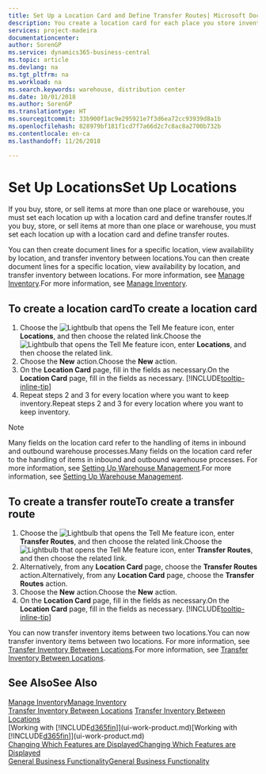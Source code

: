 ```yaml
---
title: Set Up a Location Card and Define Transfer Routes| Microsoft Docs
description: You create a location card for each place you store inventory items, for example, a warehouse or distribution centre, and set up routes to transfer items between locations.
services: project-madeira
documentationcenter: 
author: SorenGP
ms.service: dynamics365-business-central
ms.topic: article
ms.devlang: na
ms.tgt_pltfrm: na
ms.workload: na
ms.search.keywords: warehouse, distribution center
ms.date: 10/01/2018
ms.author: SorenGP
ms.translationtype: HT
ms.sourcegitcommit: 33b900f1ac9e295921e7f3d6ea72cc93939d8a1b
ms.openlocfilehash: 828979bf181f1cd7f7a66d2c7c8ac8a2700b732b
ms.contentlocale: en-ca
ms.lasthandoff: 11/26/2018

---
```

# <a name="set-up-locations"></a><span data-ttu-id="8b597-103">Set Up Locations</span><span class="sxs-lookup"><span data-stu-id="8b597-103">Set Up Locations</span></span>
<span data-ttu-id="8b597-104">If you buy, store, or sell items at more than one place or warehouse, you must set each location up with a location card and define transfer routes.</span><span class="sxs-lookup"><span data-stu-id="8b597-104">If you buy, store, or sell items at more than one place or warehouse, you must set each location up with a location card and define transfer routes.</span></span>

<span data-ttu-id="8b597-105">You can then create document lines for a specific location, view availability by location, and transfer inventory between locations.</span><span class="sxs-lookup"><span data-stu-id="8b597-105">You can then create document lines for a specific location, view availability by location, and transfer inventory between locations.</span></span> <span data-ttu-id="8b597-106">For more information, see [Manage Inventory](inventory-manage-inventory.md).</span><span class="sxs-lookup"><span data-stu-id="8b597-106">For more information, see [Manage Inventory](inventory-manage-inventory.md).</span></span>

## <a name="to-create-a-location-card"></a><span data-ttu-id="8b597-107">To create a location card</span><span class="sxs-lookup"><span data-stu-id="8b597-107">To create a location card</span></span>
1. <span data-ttu-id="8b597-108">Choose the ![Lightbulb that opens the Tell Me feature](media/ui-search/search_small.png "Tell me what you want to do") icon, enter **Locations**, and then choose the related link.</span><span class="sxs-lookup"><span data-stu-id="8b597-108">Choose the ![Lightbulb that opens the Tell Me feature](media/ui-search/search_small.png "Tell me what you want to do") icon, enter **Locations**, and then choose the related link.</span></span>
2. <span data-ttu-id="8b597-109">Choose the **New** action.</span><span class="sxs-lookup"><span data-stu-id="8b597-109">Choose the **New** action.</span></span>
3. <span data-ttu-id="8b597-110">On the **Location Card** page, fill in the fields as necessary.</span><span class="sxs-lookup"><span data-stu-id="8b597-110">On the **Location Card** page, fill in the fields as necessary.</span></span> [!INCLUDE[tooltip-inline-tip](includes/tooltip-inline-tip_md.md)]
4. <span data-ttu-id="8b597-111">Repeat steps 2 and 3 for every location where you want to keep inventory.</span><span class="sxs-lookup"><span data-stu-id="8b597-111">Repeat steps 2 and 3 for every location where you want to keep inventory.</span></span>

> [!NOTE]  
> <span data-ttu-id="8b597-112">Many fields on the location card refer to the handling of items in inbound and outbound warehouse processes.</span><span class="sxs-lookup"><span data-stu-id="8b597-112">Many fields on the location card refer to the handling of items in inbound and outbound warehouse processes.</span></span> <span data-ttu-id="8b597-113">For more information, see [Setting Up Warehouse Management](warehouse-setup-warehouse.md).</span><span class="sxs-lookup"><span data-stu-id="8b597-113">For more information, see [Setting Up Warehouse Management](warehouse-setup-warehouse.md).</span></span>

## <a name="to-create-a-transfer-route"></a><span data-ttu-id="8b597-114">To create a transfer route</span><span class="sxs-lookup"><span data-stu-id="8b597-114">To create a transfer route</span></span>
1. <span data-ttu-id="8b597-115">Choose the ![Lightbulb that opens the Tell Me feature](media/ui-search/search_small.png "Tell me what you want to do") icon, enter **Transfer Routes**, and then choose the related link.</span><span class="sxs-lookup"><span data-stu-id="8b597-115">Choose the ![Lightbulb that opens the Tell Me feature](media/ui-search/search_small.png "Tell me what you want to do") icon, enter **Transfer Routes**, and then choose the related link.</span></span>
2. <span data-ttu-id="8b597-116">Alternatively, from any **Location Card** page, choose the **Transfer Routes** action.</span><span class="sxs-lookup"><span data-stu-id="8b597-116">Alternatively, from any **Location Card** page, choose the **Transfer Routes** action.</span></span>
3. <span data-ttu-id="8b597-117">Choose the **New** action.</span><span class="sxs-lookup"><span data-stu-id="8b597-117">Choose the **New** action.</span></span>
4. <span data-ttu-id="8b597-118">On the **Location Card** page, fill in the fields as necessary.</span><span class="sxs-lookup"><span data-stu-id="8b597-118">On the **Location Card** page, fill in the fields as necessary.</span></span> [!INCLUDE[tooltip-inline-tip](includes/tooltip-inline-tip_md.md)]

<span data-ttu-id="8b597-119">You can now transfer inventory items between two locations.</span><span class="sxs-lookup"><span data-stu-id="8b597-119">You can now transfer inventory items between two locations.</span></span> <span data-ttu-id="8b597-120">For more information, see [Transfer Inventory Between Locations](inventory-how-transfer-between-locations.md).</span><span class="sxs-lookup"><span data-stu-id="8b597-120">For more information, see [Transfer Inventory Between Locations](inventory-how-transfer-between-locations.md).</span></span>    

## <a name="see-also"></a><span data-ttu-id="8b597-121">See Also</span><span class="sxs-lookup"><span data-stu-id="8b597-121">See Also</span></span>
[<span data-ttu-id="8b597-122">Manage Inventory</span><span class="sxs-lookup"><span data-stu-id="8b597-122">Manage Inventory</span></span>](inventory-manage-inventory.md)  
<span data-ttu-id="8b597-123">[Transfer Inventory Between Locations](inventory-how-transfer-between-locations.md)  </span><span class="sxs-lookup"><span data-stu-id="8b597-123">[Transfer Inventory Between Locations](inventory-how-transfer-between-locations.md)  </span></span>  
<span data-ttu-id="8b597-124">[Working with [!INCLUDE[d365fin](includes/d365fin_md.md)]](ui-work-product.md)</span><span class="sxs-lookup"><span data-stu-id="8b597-124">[Working with [!INCLUDE[d365fin](includes/d365fin_md.md)]](ui-work-product.md)</span></span>  
[<span data-ttu-id="8b597-125">Changing Which Features are Displayed</span><span class="sxs-lookup"><span data-stu-id="8b597-125">Changing Which Features are Displayed</span></span>](ui-experiences.md)  
[<span data-ttu-id="8b597-126">General Business Functionality</span><span class="sxs-lookup"><span data-stu-id="8b597-126">General Business Functionality</span></span>](ui-across-business-areas.md)

